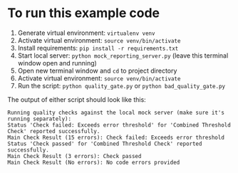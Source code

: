 # To run this example code

1. Generate virtual environment: `virtualenv venv`
2. Activate virtual environment: `source venv/bin/activate`
3. Install requirements: `pip install -r requirements.txt`
4. Start local server: `python mock_reporting_server.py` (leave this terminal window open and running)
5. Open new terminal window and `cd` to project directory
6. Activate virtual environment: `source venv/bin/activate`
7. Run the script: `python quality_gate.py` or `python bad_quality_gate.py`

The output of either script should look like this:
```
Running quality checks against the local mock server (make sure it's running separately):
Status 'Check failed: Exceeds error threshold' for 'Combined Threshold Check' reported successfully.
Main Check Result (15 errors): Check failed: Exceeds error threshold
Status 'Check passed' for 'Combined Threshold Check' reported successfully.
Main Check Result (3 errors): Check passed
Main Check Result (No errors): No code errors provided
```